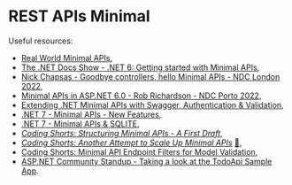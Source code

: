 # REST APIs Minimal

Useful resources:

- [Real World Minimal APIs](https://youtu.be/UosTUODhSFw),
- [The .NET Docs Show - .NET 6: Getting started with Minimal APIs](https://youtu.be/HDinmuGYaIA),
- [Nick Chapsas - Goodbye controllers, hello Minimal APIs - NDC London 2022](https://youtu.be/hPpvlKLeYYA),
- [Minimal APIs in ASP.NET 6.0 - Rob Richardson - NDC Porto 2022](https://youtu.be/b5DV_coRBUU),
- [Extending .NET Minimal APIs with Swagger, Authentication & Validation](https://youtu.be/XKN0084p7WQ),
- [.NET 7 - Minimal APIs - New Features](https://youtu.be/k14RUrby-cE),
- [.NET 7 - Minimal APIs & SQLITE](https://youtu.be/OpS_0KdA3Yk),
- _[Coding Shorts: Structuring Minimal APIs - A First Draft](https://youtu.be/Q_zXFeP-QNI)_,
- _[Coding Shorts: Another Attempt to Scale Up Minimal APIs](https://youtu.be/i0sSXHQvRhU)_ [:file_folder:](https://github.com/shawnwildermuth/codingshorts/tree/main/minapidiscovery),
- [Coding Shorts: Minimal API Endpoint Filters for Model Validation](https://youtu.be/_S-r6SxLGn4),
- [ASP.NET Community Standup - Taking a look at the TodoApi Sample App](https://youtu.be/moJjFXVO9Mw).
